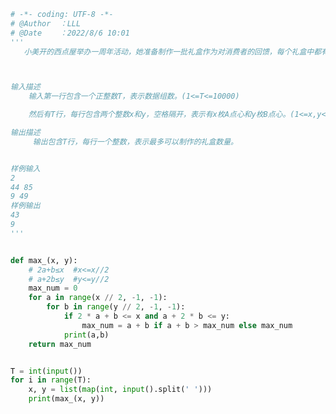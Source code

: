 
<BlogInfo title="144.小美的礼盒包装" author="白日梦想猿" pv=0 read_times=0 pre_cost_time=0分43秒 category="leetcode" tag_list="['leetcode']" create_time="2022.08.06 10:01:42" update_time="2022.08.06 11:46:36" />

```python
# -*- coding: UTF-8 -*-                            
# @Author  ：LLL                         
# @Date    ：2022/8/6 10:01
'''
   小美开的西点屋举办一周年活动，她准备制作一批礼盒作为对消费者的回馈，每个礼盒中都有三枚西点屋的招牌点心。西点屋共有A和B两种招牌点心，为了让消费者都能品尝到两种点心，因此每个礼盒中都要包含至少一枚A点心和一枚B点心。现在小美的西点屋内共有x枚A点心和y枚B点心，请问小美最多可以制作多少个礼盒。



输入描述
    输入第一行包含一个正整数T，表示数据组数。(1<=T<=10000)

    然后有T行，每行包含两个整数x和y，空格隔开，表示有x枚A点心和y枚B点心。(1<=x,y<=10^9)

输出描述
     输出包含T行，每行一个整数，表示最多可以制作的礼盒数量。


样例输入
2
44 85
9 49
样例输出
43
9
'''


def max_(x, y):
    # 2a+b≤x  #x<=x//2
    # a+2b≤y  #y<=y//2
    max_num = 0
    for a in range(x // 2, -1, -1):
        for b in range(y // 2, -1, -1):
            if 2 * a + b <= x and a + 2 * b <= y:
                max_num = a + b if a + b > max_num else max_num
            print(a,b)
    return max_num


T = int(input())
for i in range(T):
    x, y = list(map(int, input().split(' ')))
    print(max_(x, y))

```
